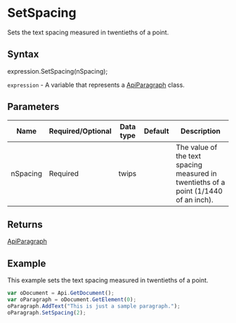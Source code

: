 # SetSpacing

Sets the text spacing measured in twentieths of a point.

## Syntax

expression.SetSpacing(nSpacing);

`expression` - A variable that represents a [ApiParagraph](../ApiParagraph.md) class.

## Parameters

| **Name** | **Required/Optional** | **Data type** | **Default** | **Description** |
| ------------- | ------------- | ------------- | ------------- | ------------- |
| nSpacing | Required | twips |  | The value of the text spacing measured in twentieths of a point (1/1440 of an inch). |

## Returns

[ApiParagraph](../../ApiParagraph/ApiParagraph.md)

## Example

This example sets the text spacing measured in twentieths of a point.

```javascript
var oDocument = Api.GetDocument();
var oParagraph = oDocument.GetElement(0);
oParagraph.AddText("This is just a sample paragraph.");
oParagraph.SetSpacing(2);
```
